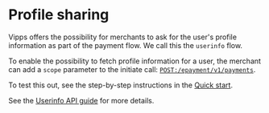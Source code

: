 <!-- START_METADATA
---
title: Profile sharing
sidebar_label: Profile sharing
hide_table_of_contents: true
sidebar_position: 10
---
END_METADATA -->

# Profile sharing

Vipps offers the possibility for merchants to ask for the user's profile
information as part of the payment flow. We call this the `userinfo` flow.

To enable the possibility to fetch profile information for a user, the merchant
can add a `scope` parameter to the initiate call:
[`POST:/epayment/v1/payments`](https://developer.vippsmobilepay.com/api/epayment#tag/CreatePayments/operation/createPayment).

To test this out, see the step-by-step instructions in the
[Quick start](../quick-start.md).

See the
[Userinfo API guide](https://developer.vippsmobilepay.com/docs/APIs/userinfo-api)
for more details.

